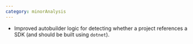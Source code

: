 ```yaml
---
category: minorAnalysis
---
```

* Improved autobuilder logic for detecting whether a project references a SDK (and should be built using `dotnet`).
